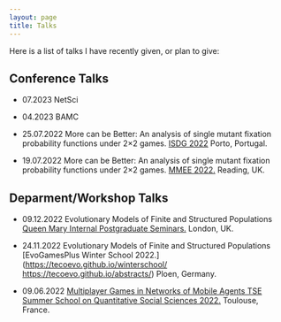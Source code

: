 ```yaml
---
layout: page
title: Talks
---
```



Here is a list of talks I have recently given, or plan to give:

## Conference Talks

* 07.2023 NetSci

* 04.2023 BAMC

* 25.07.2022 More can be Better: An analysis of single mutant fixation probability functions under 2×2 games. [ISDG 2022](https://www.gerad.ca/colloques/isdg2022/program.html) Porto, Portugal.

* 19.07.2022 More can be Better: An analysis of single mutant fixation probability functions under 2×2 games. [MMEE 2022.](http://mmee.eu/index.html) Reading, UK.

## Deparment/Workshop Talks

* 09.12.2022 Evolutionary Models of Finite and Structured Populations [Queen Mary Internal Postgraduate Seminars.](https://www.qmul.ac.uk/maths/research/seminars/queen-mary-internal-postgraduate-seminar/) London, UK.

* 24.11.2022 Evolutionary Models of Finite and Structured Populations	[EvoGamesPlus Winter School 2022.](https://tecoevo.github.io/winterschool/	https://tecoevo.github.io/abstracts/) Ploen, Germany.

* 09.06.2022 [Multiplayer Games in Networks of Mobile Agents TSE Summer School on Quantitative Social Sciences 2022.](https://www.iast.fr/summer-schools) 	Toulouse, France.

